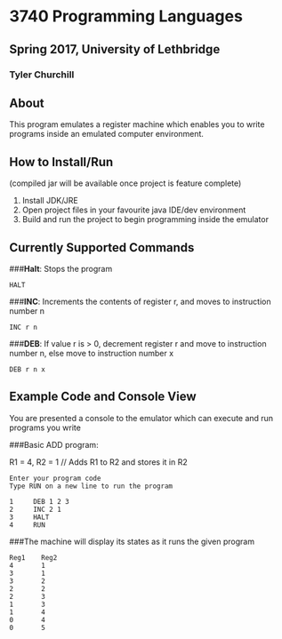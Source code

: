 # 3740 Programming Languages
## Spring 2017, University of Lethbridge
### Tyler Churchill

## About

This program emulates a register machine which enables you to write programs inside an emulated computer environment.

## How to Install/Run

(compiled jar will be available once project is feature complete)

1. Install JDK/JRE
2. Open project files in your favourite java IDE/dev environment
3. Build and run the project to begin programming inside the emulator

## Currently Supported Commands

###**Halt**: Stops the program
```
HALT  
```

###**INC**: Increments the contents of register r, and moves to instruction number n
```
INC r n
```

###**DEB**: If value r is > 0, decrement register r and move to instruction number n, else move to instruction number x

```
DEB r n x
```
## Example Code and Console View

You are presented a console to the emulator which can execute and run programs you write

###Basic ADD program:

R1 = 4, R2 = 1  // Adds R1 to R2 and stores it in R2
```
Enter your program code
Type RUN on a new line to run the program

1     DEB 1 2 3
2     INC 2 1
3     HALT
4     RUN

```
###The machine will display its states as it runs the given program

```
Reg1    Reg2
4       1
3       1
3       2
2       2
2       3
1       3
1       4
0       4
0       5
```
